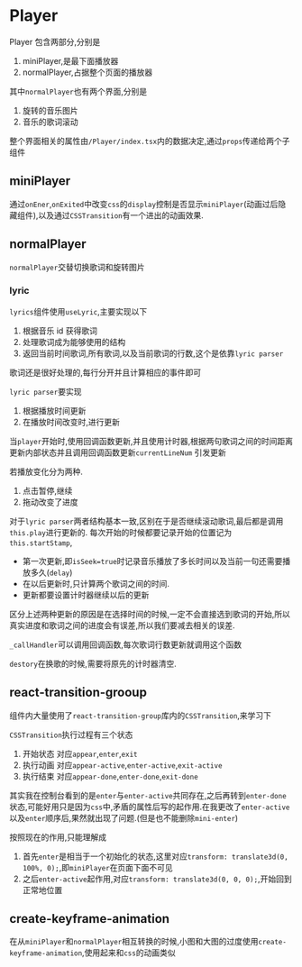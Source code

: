 # Player

Player 包含两部分,分别是

1. miniPlayer,是最下面播放器
2. normalPlayer,占据整个页面的播放器

其中`normalPlayer`也有两个界面,分别是

1. 旋转的音乐图片
2. 音乐的歌词滚动

整个界面相关的属性由`/Player/index.tsx`内的数据决定,通过`props`传递给两个子组件

## miniPlayer

通过`onEner`,`onExited`中改变`css`的`display`控制是否显示`miniPlayer`(动画过后隐藏组件),以及通过`CSSTransition`有一个进出的动画效果.

## normalPlayer

`normalPlayer`交替切换歌词和旋转图片

### lyric

`lyrics`组件使用`useLyric`,主要实现以下

1. 根据音乐 id 获得歌词
2. 处理歌词成为能够使用的结构
3. 返回当前时间歌词,所有歌词,以及当前歌词的行数,这个是依靠`lyric parser`

歌词还是很好处理的,每行分开并且计算相应的事件即可

`lyric parser`要实现

1. 根据播放时间更新
2. 在播放时间改变时,进行更新

当`player`开始时,使用回调函数更新,并且使用计时器,根据两句歌词之间的时间距离更新内部状态并且调用回调函数更新`currentLineNum` 引发更新

若播放变化分为两种.

1. 点击暂停,继续
2. 拖动改变了进度

对于`lyric parser`两者结构基本一致,区别在于是否继续滚动歌词,最后都是调用`this.play`进行更新的.
每次开始的时候都要记录开始的位置记为`this.startStamp`,

- 第一次更新,即`isSeek=true`时记录音乐播放了多长时间以及当前一句还需要播放多久(`delay`)
- 在以后更新时,只计算两个歌词之间的时间.
- 更新都要设置计时器继续以后的更新

区分上述两种更新的原因是在选择时间的时候,一定不会直接选到歌词的开始,所以真实进度和歌词之间的进度会有误差,所以我们要减去相关的误差.

`_callHandler`可以调用回调函数,每次歌词行数更新就调用这个函数

`destory`在换歌的时候,需要将原先的计时器清空.

## react-transition-grooup

组件内大量使用了`react-transition-group`库内的`CSSTransition`,来学习下

`CSSTransition`执行过程有三个状态

1. 开始状态 对应`appear`,`enter`,`exit`
2. 执行动画 对应`appear-active`,`enter-active`,`exit-active`
3. 执行结束 对应`appear-done`,`enter-done`,`exit-done`

其实我在控制台看到的是`enter`与`enter-active`共同存在,之后再转到`enter-done`状态,可能好用只是因为`css`中,矛盾的属性后写的起作用.在我更改了`enter-active`以及`enter`顺序后,果然就出现了问题.(但是也不能删除`mini-enter`)

按照现在的作用,只能理解成

1. 首先`enter`是相当于一个初始化的状态,这里对应`transform: translate3d(0, 100%, 0);`,即`miniPlayer`在页面下面不可见
2. 之后`enter-active`起作用,对应`transform: translate3d(0, 0, 0);`,开始回到正常地位置

## create-keyframe-animation

在从`miniPlayer`和`normalPlayer`相互转换的时候,小图和大图的过度使用`create-keyframe-animation`,使用起来和`css`的动画类似
